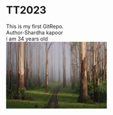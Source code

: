 # TT2023
This is my first GitRepo.
<br>
Author-Shardha kapoor
<br>
i am 34 years old
<br>
![This is my image](download.jpg)

 

